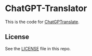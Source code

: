 # ChatGPT-Translator

This is the code for [ChatGPTranslate](https://d4c2b0.github.io/ChatGPT-Translator/).

## License

See the [LICENSE](https://github.com/d4c2b0/ChatGPT-Translator/blob/main/LICENSE) file in this repo.
